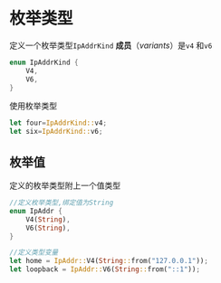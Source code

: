 # 枚举类型

定义一个枚举类型`IpAddrKind`  **成员**（*variants*）是`v4` 和`v6`

```cpp
enum IpAddrKind {
    V4,
    V6,
}
```

使用枚举类型

```rust
let four=IpAddrKind::v4;
let six=IpAddrKind::v6;
```

## 枚举值

定义的枚举类型附上一个值类型

```rust
//定义枚举类型,绑定值为String
enum IpAddr {
    V4(String),
    V6(String),
}

//定义类型变量
let home = IpAddr::V4(String::from("127.0.0.1"));
let loopback = IpAddr::V6(String::from("::1"));
```